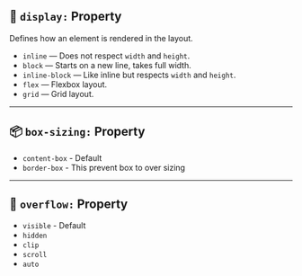 ## 🧱 `display:` Property

Defines how an element is rendered in the layout.

- `inline` — Does not respect `width` and `height`.
- `block` — Starts on a new line, takes full width.
- `inline-block` — Like inline but respects `width` and `height`.
- `flex` — Flexbox layout.
- `grid` — Grid layout.
---
## 📦 `box-sizing:` Property
- `content-box` - Default 
- `border-box`  - This prevent box to over sizing 

---
## 🌊 `overflow:` Property
- `visible` - Default
- `hidden`
- `clip`
- `scroll`
- `auto`